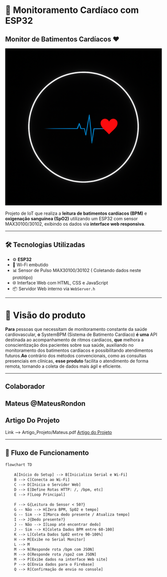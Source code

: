 # 💓 Monitoramento Cardíaco com ESP32
## Monitor de Batimentos Cardíacos ❤️

![Batimentos](Batimento-Cardiaco.png)

Projeto de IoT que realiza a **leitura de batimentos cardíacos (BPM)** e **oxigenação sanguínea (SpO2)** utilizando um ESP32 com sensor MAX30100/30102, exibindo os dados via **interface web responsiva**.

---

## 🛠 Tecnologias Utilizadas

- ⚙️ **ESP32**
- 📡 Wi-Fi embutido
- 📊 Sensor de Pulso MAX30100/30102 ( Coletando dados neste protótipo)
- 🌐 Interface Web com HTML, CSS e JavaScript
- 📦 Servidor Web interno via `WebServer.h`

---
# 👀 Visão do produto
**Para** pessoas que necessitam de monitoramento constante da saúde cardiovascular, **o** SystemBPM (Sistema de Batimento Cardíaco) **é uma** API destinada ao acompanhamento de ritmos cardíacos, **que** melhora a conscientização dos pacientes sobre sua saúde, auxiliando no monitoramento dos batimentos cardíacos e possibilitando atendimentos futuros.**Ao** contrário dos métodos convencionais, como as consultas presenciais em clínicas, **esse produto** facilita o atendimento de forma remota, tornando a coleta de dados mais ágil e eficiente.

---
## Colaborador
Mateus @MateusRondon
---
## Artigo Do Projeto
Link --> Artigo_Projeto/Mateus.pdf [Artigo do Projeto](Artigo_Projeto/Mateus.pdf)


---
## 🔁 Fluxo de Funcionamento

```mermaid
flowchart TD
  
    A[Início do Setup] --> B[Inicializa Serial e Wi-Fi]
    B --> C[Conecta ao Wi-Fi]
    C --> D[Inicia o Servidor Web]
    D --> E[Define Rotas HTTP: /, /bpm, etc]
    E --> F[Loop Principal]

    F --> G{Leitura do Sensor < 50?}
    G -- Não --> H[Zera BPM, SpO2 e tempo]
    G -- Sim --> I[Marca dedo presente / Atualiza tempo]
    I --> J{Dedo presente?}
    J -- Não --> I[Loop até encontrar dedo]
    J -- Sim --> K[Coleta Dados BPM entre 60-100]
    K --> L[Coleta Dados SpO2 entre 90-100%]
    H --> M[Exibe no Serial Monitor]
    L --> M
    M --> N[Responde rota /bpm com JSON]
    M --> O[Responde rota /spo2 com JSON]
    M --> P[Exibe dados na interface Web site]
    P --> Q[Envia dados para o Firebase]
    Q --> R[Confirmação de envio no console]


